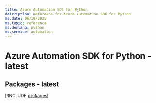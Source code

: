 ```yaml
---
title: Azure Automation SDK for Python
description: Reference for Azure Automation SDK for Python
ms.date: 06/19/2025
ms.topic: reference
ms.devlang: python
ms.service: automation
---
```

# Azure Automation SDK for Python - latest
## Packages - latest
[!INCLUDE [packages](automation-index.md)]